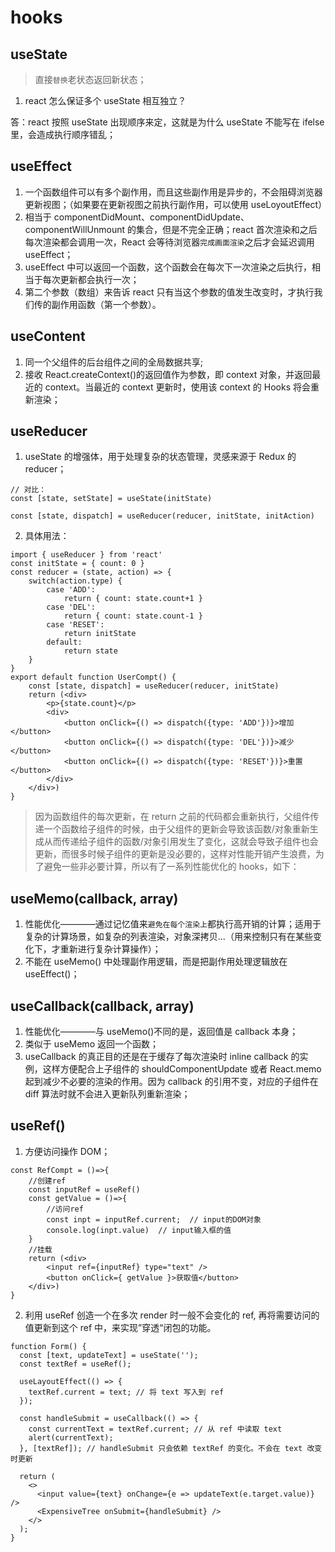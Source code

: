 # hooks

## useState

> 直接`替换`老状态返回新状态；

1. react 怎么保证多个 useState 相互独立？

答：react 按照 useState 出现顺序来定，这就是为什么 useState 不能写在 ifelse 里，会造成执行顺序错乱；

## useEffect

1. 一个函数组件可以有多个副作用，而且这些副作用是异步的，不会阻碍浏览器更新视图；（如果要在更新视图之前执行副作用，可以使用 useLoyoutEffect）
2. 相当于 componentDidMount、componentDidUpdate、componentWillUnmount 的集合，但是不完全正确；react 首次渲染和之后每次渲染都会调用一次，React 会等待浏览器`完成画面渲染`之后才会延迟调用 useEffect；
3. useEffect 中可以返回一个函数，这个函数会在每次下一次渲染之后执行，相当于每次更新都会执行一次；
4. 第二个参数（数组）来告诉 react 只有当这个参数的值发生改变时，才执行我们传的副作用函数（第一个参数）。

## useContent

1. 同一个父组件的后台组件之间的全局数据共享;
2. 接收 React.createContext()的返回值作为参数，即 context 对象，并返回最近的 context。当最近的 context 更新时，使用该 context 的 Hooks 将会重新渲染；

## useReducer

1. useState 的增强体，用于处理复杂的状态管理，灵感来源于 Redux 的 reducer；

```(JavaScript)
// 对比：
const [state, setState] = useState(initState)

const [state, dispatch] = useReducer(reducer, initState, initAction)
```

2. 具体用法：

```(JavaScript)
import { useReducer } from 'react'
const initState = { count: 0 }
const reducer = (state, action) => {
    switch(action.type) {
        case 'ADD':
            return { count: state.count+1 }
        case 'DEL':
            return { count: state.count-1 }
        case 'RESET':
            return initState
        default:
            return state
    }
}
export default function UserCompt() {
    const [state, dispatch] = useReducer(reducer, initState)
    return (<div>
        <p>{state.count}</p>
        <div>
            <button onClick={() => dispatch({type: 'ADD'})}>增加</button>
            <button onClick={() => dispatch({type: 'DEL'})}>减少</button>
            <button onClick={() => dispatch({type: 'RESET'})}>重置</button>
        </div>
    </div>)
}
```

> 因为函数组件的每次更新，在 return 之前的代码都会重新执行，父组件传递一个函数给子组件的时候，由于父组件的更新会导致该函数/对象重新生成从而传递给子组件的函数/对象引用发生了变化，这就会导致子组件也会更新，而很多时候子组件的更新是没必要的，这样对性能开销产生浪费，为了避免一些非必要计算，所以有了一系列性能优化的 hooks，如下：

## useMemo(callback, array)

1. 性能优化————通过记忆值来`避免在每个渲染上`都执行高开销的计算；适用于复杂的计算场景，如复杂的列表渲染，对象深拷贝...（用来控制只有在某些变化下，才重新进行复杂计算操作）；
2. 不能在 useMemo() 中处理副作用逻辑，而是把副作用处理逻辑放在 useEffect()；

## useCallback(callback, array)

1. 性能优化————与 useMemo()不同的是，返回值是 callback 本身；
2. 类似于 useMemo 返回一个函数；
3. useCallback 的真正目的还是在于缓存了每次渲染时 inline callback 的实例，这样方便配合上子组件的 shouldComponentUpdate 或者 React.memo 起到减少不必要的渲染的作用。因为 callback 的引用不变，对应的子组件在 diff 算法时就不会进入更新队列重新渲染；

## useRef()

1. 方便访问操作 DOM；

```
const RefCompt = ()=>{
    //创建ref
    const inputRef = useRef()
    const getValue = ()=>{
        //访问ref
        const inpt = inputRef.current;  // input的DOM对象
        console.log(inpt.value)  // input输入框的值
    }
    //挂载
    return (<div>
        <input ref={inputRef} type="text" />
        <button onClick={ getValue }>获取值</button>
    </div>)
}
```

2. 利用 useRef 创造一个在多次 render 时一般不会变化的 ref, 再将需要访问的值更新到这个 ref 中，来实现”穿透“闭包的功能。

```
function Form() {
  const [text, updateText] = useState('');
  const textRef = useRef();

  useLayoutEffect(() => {
    textRef.current = text; // 将 text 写入到 ref
  });

  const handleSubmit = useCallback(() => {
    const currentText = textRef.current; // 从 ref 中读取 text
    alert(currentText);
  }, [textRef]); // handleSubmit 只会依赖 textRef 的变化。不会在 text 改变时更新

  return (
    <>
      <input value={text} onChange={e => updateText(e.target.value)} />
      <ExpensiveTree onSubmit={handleSubmit} />
    </>
  );
}
```
